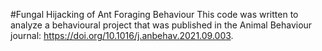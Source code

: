 #Fungal Hijacking of Ant Foraging Behaviour
This code was written to analyze a behavioural project that was published in the Animal Behaviour journal: https://doi.org/10.1016/j.anbehav.2021.09.003.


